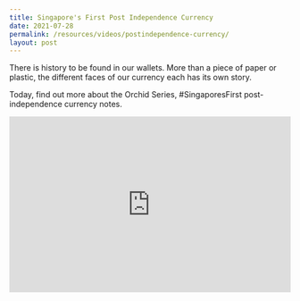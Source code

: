 ```yaml
---
title: Singapore's First Post Independence Currency
date: 2021-07-28
permalink: /resources/videos/postindependence-currency/
layout: post
---
```


There is history to be found in our wallets. More than a piece of paper or plastic, the different faces of our currency each has its own story. 

Today, find out more about the Orchid Series, #SingaporesFirst post-independence currency notes.

<iframe width="100%" height="315" src="https://www.youtube.com/embed/AM_ppgqApX8" title="YouTube video player" frameborder="0" allow="accelerometer; autoplay; clipboard-write; encrypted-media; gyroscope; picture-in-picture" allowfullscreen></iframe>
